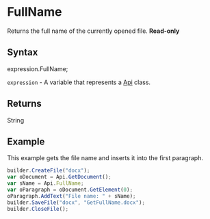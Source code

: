 # FullName

Returns the full name of the currently opened file. **Read-only**

## Syntax

expression.FullName;

`expression` - A variable that represents a [Api](../Api.md) class.

## Returns

String

## Example

This example gets the file name and inserts it into the first paragraph.

```javascript
builder.CreateFile("docx");
var oDocument = Api.GetDocument();
var sName = Api.FullName;
var oParagraph = oDocument.GetElement(0);
oParagraph.AddText("File name: " + sName);
builder.SaveFile("docx", "GetFullName.docx");
builder.CloseFile();
```